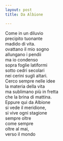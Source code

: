 ```yaml
---
layout: post
title: Da Albione

---
```

Come in un diluvio  
precipito tuonante  
madido di vita.  
ovattano il mio sogno  
allungano i pendii  
ma io condenso  
sopra foglie latiformi  
sotto cedri secolari  
nei cerini sugli altari.  
Cerco sempre nelle idee  
la materia della vita  
ma sublimano più in fretta  
che la brina di mattina.  
Eppure qui da Albione  
si vede il meridione,  
si vive ogni stagione  
sempre oltre  
come sempre  
oltre al mai,  
verso il mondo  
